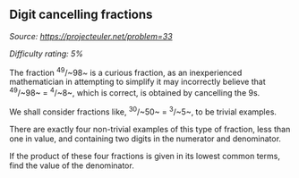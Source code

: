 Digit cancelling fractions
--------------------------

*Source: https://projecteuler.net/problem=33*


*Difficulty rating: 5%*

The fraction <sup>49</sup>/~98~ is a curious fraction, as an inexperienced
mathematician in attempting to simplify it may incorrectly believe that
<sup>49</sup>/~98~ = <sup>4</sup>/~8~, which is correct, is obtained by cancelling the 9s.

We shall consider fractions like, <sup>30</sup>/~50~ = <sup>3</sup>/~5~, to be trivial
examples.

There are exactly four non-trivial examples of this type of fraction,
less than one in value, and containing two digits in the numerator and
denominator.

If the product of these four fractions is given in its lowest common
terms, find the value of the denominator.
